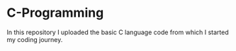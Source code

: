 # C-Programming

In this repository I uploaded the basic C language code from which I started my coding journey.
